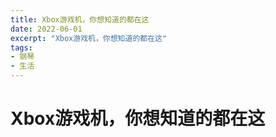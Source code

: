```yaml
---
title: Xbox游戏机，你想知道的都在这
date: 2022-06-01
excerpt: "Xbox游戏机，你想知道的都在这"
tags:
- 钢琴
- 生活
---
```

# Xbox游戏机，你想知道的都在这
